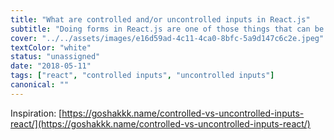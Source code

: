 ```yaml
---
title: "What are controlled and/or uncontrolled inputs in React.js"
subtitle: "Doing forms in React.js are one of those things that can be a little anoying"
cover: "../../assets/images/e16d59ad-4c11-4ca0-8bfc-5a9d147c6c2e.jpeg"
textColor: "white"
status: "unassigned"
date: "2018-05-11"
tags: ["react", "controlled inputs", "uncontrolled inputs"]
canonical: ""
---
```



Inspiration:
[https://goshakkk.name/controlled-vs-uncontrolled-inputs-react/](https://goshakkk.name/controlled-vs-uncontrolled-inputs-react/)
